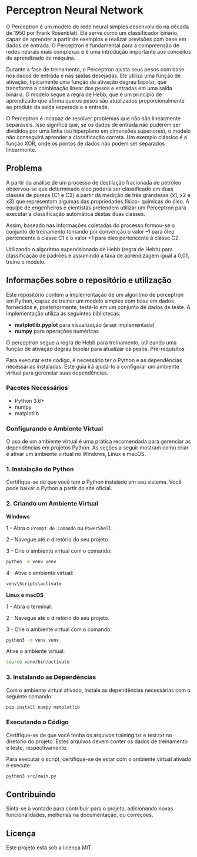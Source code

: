 # Perceptron Neural Network

O Perceptron é um modelo de rede neural simples desenvolvido na década de 1950 por Frank Rosenblatt. Ele serve como um classificador binário, capaz de aprender a partir de exemplos e realizar previsões com base em dados de entrada. O Perceptron é fundamental para a compreensão de redes neurais mais complexas e é uma introdução importante aos conceitos de aprendizado de máquina.

Durante a fase de treinamento, o Perceptron ajusta seus pesos com base nos dados de entrada e nas saídas desejadas. Ele utiliza uma função de ativação, tipicamente uma função de ativação degrau bipolar, que transforma a combinação linear dos pesos e entradas em uma saída binária. O modelo segue a regra de Hebb, que é um princípio de aprendizado que afirma que os pesos são atualizados proporcionalmente ao produto da saída esperada e a entrada.

O Perceptron é incapaz de resolver problemas que não são linearmente separáveis. Isso significa que, se os dados de entrada não puderem ser divididos por uma linha (ou hiperplano em dimensões superiores), o modelo não conseguirá aprender a classificação correta. Um exemplo clássico é a função XOR, onde os pontos de dados não podem ser separados linearmente.

## Problema

A partir da análise de um processo de destilação fracionada de petróleo observou-se que determinado óleo poderia ser classificado em duas classes de pureza {C1 e C2} a partir da medição de três grandezas {x1, x2 e x3} que representam algumas das propriedades físico- químicas do óleo. A equipe de engenheiros e cientistas pretendem utilizar um Perceptron para executar a classificação automática destas duas classes.

Assim, baseado nas informações coletadas do processo formou-se o conjunto de treinamento tomando por convenção o valor –1 para óleo pertencente à classe C1 e o valor +1 para óleo pertencente à classe C2.

Utilizando o algoritmo supervisionado de Hebb (regra de Hebb) para classificação de padrões e assumindo a taxa de aprendizagem igual a 0,01, treine o modelo.

## Informações sobre o repositório e utilização

Este repositório contém a implementação de um algoritmo de perceptron em Python, capaz de treinar um modelo simples com base em dados fornecidos e, posteriormente, testá-lo em um conjunto de dados de teste. A implementação utiliza as seguintes bibliotecas:

- **matplotlib.pyplot** para visualização (a ser implementada)
- **numpy** para operações numéricas

O perceptron segue a regra de Hebb para treinamento, utilizando uma função de ativação degrau bipolar para atualizar os pesos.
Pré-requisitos

Para executar este código, é necessário ter o Python e as dependências necessárias instaladas. Este guia irá ajudá-lo a configurar um ambiente virtual para gerenciar suas dependências.

### Pacotes Necessários

- Python 3.6+
- numpy
- matplotlib

### Configurando o Ambiente Virtual

O uso de um ambiente virtual é uma prática recomendada para gerenciar as dependências em projetos Python. As seções a seguir mostram como criar e ativar um ambiente virtual no Windows, Linux e macOS.

### 1. Instalação do Python

Certifique-se de que você tem o Python instalado em seu sistema. Você pode baixar o Python a partir do site oficial.

### 2. Criando um Ambiente Virtual

**Windows**

1 - Abra o `Prompt de Comando` ou `PowerShell`.

2 - Navegue até o diretório do seu projeto.

3 - Crie o ambiente virtual com o comando:

```bash
python -m venv venv
```

4 - Ative o ambiente virtual:

```bash
venv\Scripts\activate
```

**Linux e macOS**

1 - Abra o terminal.

2 - Navegue até o diretório do seu projeto.

3 - Crie o ambiente virtual com o comando:

```bash
python3 -m venv venv
```

Ative o ambiente virtual:

```bash
source venv/bin/activate
```

### 3. Instalando as Dependências

Com o ambiente virtual ativado, instale as dependências necessárias com o seguinte comando:

```bash
pip install numpy matplotlib
```

### Executando o Código

Certifique-se de que você tenha os arquivos training.txt e test.txt no diretório do projeto. Estes arquivos devem conter os dados de treinamento e teste, respectivamente.

Para executar o script, certifique-se de estar com o ambiente virtual ativado e execute:

```bash
python3 src/main.py
```

## Contribuindo

Sinta-se à vontade para contribuir para o projeto, adicionando novas funcionalidades, melhorias na documentação, ou correções.

## Licença

Este projeto está sob a licença MIT.
